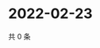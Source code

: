 # 2022-02-23

共 0 条

<!-- BEGIN WEIBO -->
<!-- 最后更新时间 Wed Feb 23 2022 08:41:11 GMT+0800 (China Standard Time) -->

<!-- END WEIBO -->
